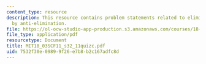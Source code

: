 ```yaml
---
content_type: resource
description: This resource contains problem statements related to elimination followed
  by anti-elimination.
file: https://ol-ocw-studio-app-production.s3.amazonaws.com/courses/18-03sc-differential-equations-fall-2011/7532f30e09899f26e7b8b2c167adfc8d_MIT18_03SCF11_s32_11quizc.pdf
file_type: application/pdf
resourcetype: Document
title: MIT18_03SCF11_s32_11quizc.pdf
uid: 7532f30e-0989-9f26-e7b8-b2c167adfc8d
---
```

